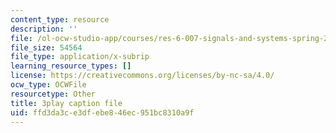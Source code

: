 ```yaml
---
content_type: resource
description: ''
file: /ol-ocw-studio-app/courses/res-6-007-signals-and-systems-spring-2011/ffd3da3ce3dfebe846ec951bc8310a9f_8g4UudyOetE.srt
file_size: 54564
file_type: application/x-subrip
learning_resource_types: []
license: https://creativecommons.org/licenses/by-nc-sa/4.0/
ocw_type: OCWFile
resourcetype: Other
title: 3play caption file
uid: ffd3da3c-e3df-ebe8-46ec-951bc8310a9f
---
```

